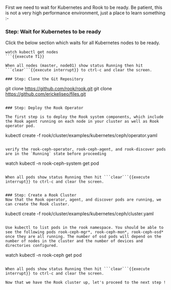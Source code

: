 First we need to wait for Kubernetes and Rook to be ready. Be patient, this is not a very high performance environment, just a place to learn something :-

### Step: Wait for Kubernetes to be ready

Click the below section which waits for all Kubernetes nodes to be ready.
```
watch kubectl get nodes
```{{execute T1}}

When all nodes (master, node01) show status Running then hit ```clear```{{execute interrupt}} to ctrl-c and clear the screen.

### Step: Clone the Git Repository

```
git clone https://github.com/rook/rook.git
git clone https://github.com/erickeliseo/files.git
```{{execute T1}}

### Step: Deploy the Rook Operator

The first step is to deploy the Rook system components, which include the Rook agent running on each node in your cluster as well as Rook operator pod.

```
kubectl create -f rook/cluster/examples/kubernetes/ceph/operator.yaml
```{{execute T1}}

verify the rook-ceph-operator, rook-ceph-agent, and rook-discover pods are in the `Running` state before proceeding

```
watch kubectl -n rook-ceph-system get pod
```{{execute T1}}

When all pods show status Running then hit ```clear```{{execute interrupt}} to ctrl-c and clear the screen.


### Step: Create a Rook Cluster
Now that the Rook operator, agent, and discover pods are running, we can create the Rook cluster.

```
kubectl create -f rook/cluster/examples/kubernetes/ceph/cluster.yaml
```{{execute T1}}

Use kubectl to list pods in the rook namespace. You should be able to see the following pods rook-ceph-mgr*, rook-ceph-mon*, rook-ceph-osd* once they are all running. The number of osd pods will depend on the number of nodes in the cluster and the number of devices and directories configured.

```
watch kubectl -n rook-ceph get pod
```{{execute T1}}

When all pods show status Running then hit ```clear```{{execute interrupt}} to ctrl-c and clear the screen.

Now that we have the Rook cluster up, let's proceed to the next step !
